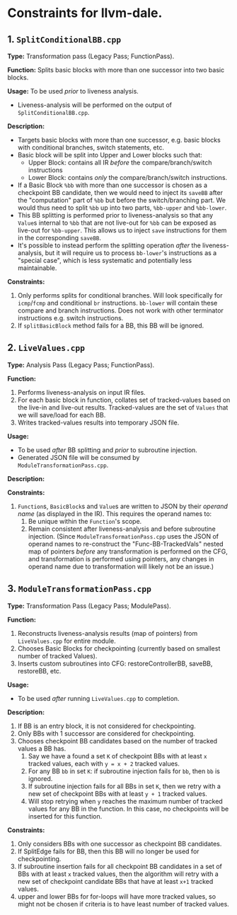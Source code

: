 # Constraints for llvm-dale.

## 1. `SplitConditionalBB.cpp`

**Type:**
Transformation pass (Legacy Pass; FunctionPass).

**Function:**
Splits basic blocks with more than one successor into two basic blocks.

**Usage:**
To be used *prior* to liveness analysis.
- Liveness-analysis will be performed on the output of `SplitConditionalBB.cpp`.

**Description:**
- Targets basic blocks with more than one successor, e.g. basic blocks with conditional branches, switch statements, etc.
- Basic block will be split into Upper and Lower blocks such that:
    * Upper Block: contains all IR *before* the compare/branch/switch instructions
    * Lower Block: contains *only* the compare/branch/switch instructions.
- If a Basic Block `%bb` with more than one successor is chosen as a checkpoint BB candidate, then we would need to inject its `saveBB` after the "computation" part of `%bb` but before the switch/branching part. We would thus need to split `%bb` up into two parts, `%bb-upper` and `%bb-lower`.
- This BB splitting is performed prior to liveness-analysis so that any `Value`s internal to `%bb` that are not live-out for `%bb` can be exposed as live-out for `%bb-upper`. This allows us to inject `save` instructions for them in the corresponding `saveBB`.
- It's possible to instead perform the splitting operation *after* the liveness-analysis, but it will require us to process `bb-lower`'s instructions as a "special case", which is less systematic and potentially less maintainable.

**Constraints:**
1. Only performs splits for conditional branches. Will look specifically for `icmp`/`fcmp` and conditional `br` instructions. `bb-lower` will contain these compare and branch instructions. Does not work with other terminator instructions e.g. switch instructions.
2. If `splitBasicBlock` method fails for a BB, this BB will be ignored.

## 2. `LiveValues.cpp`

**Type:**
Analysis Pass (Legacy Pass; FunctionPass).

**Function:**
1. Performs liveness-analysis on input IR files.
2. For each basic block in function, collates set of tracked-values based on the live-in and live-out results. Tracked-values are the set of `Values` that we will save/load for each BB.
3. Writes tracked-values results into temporary JSON file.

**Usage:**
- To be used *after* BB splitting and *prior* to subroutine injection.
- Generated JSON file will be consumed by `ModuleTransformationPass.cpp`.

**Description:**

**Constraints:**
1. `Function`s, `BasicBlock`s and `Value`s are written to JSON by their *operand name* (as displayed in the IR). This requires the operand names to: 
    1. Be unique within the `Function`'s scope.
    2. Remain consistent after liveness-analysis and before subroutine injection.
(Since `ModuleTransformationPass.cpp` uses the JSON of operand names to re-construct the "Func-BB-TrackedVals" nested map of pointers *before* any transformation is performed on the CFG, and transformation is performed using pointers, any changes in operand name due to transformation will likely not be an issue.)

## 3. `ModuleTransformationPass.cpp`

**Type:**
Transformation Pass (Legacy Pass; ModulePass).

**Function:**
1. Reconstructs liveness-analysis results (map of pointers) from `LiveValues.cpp` for entire module.
2. Chooses Basic Blocks for checkpointing (currently based on smallest number of tracked Values).
3. Inserts custom subroutines into CFG: restoreControllerBB, saveBB, restoreBB, etc.

**Usage:**
- To be used *after* running `LiveValues.cpp` to completion.

**Description:**
1. If BB is an entry block, it is not considered for checkpointing.
2. Only BBs with 1 successor are considered for checkpointing.
3. Chooses checkpoint BB candidates based on the number of tracked values a BB has.
    1. Say we have a found a set `K` of checkpoint BBs with at least `x` tracked values, each with `y = x + 2` tracked values.
    2. For any BB `bb` in set `K`: if subroutine injection fails for `bb`, then `bb` is ignored.
    3. If subroutine injection fails for all BBs in set `K`, then we retry with a new set of checkpoint BBs with at least `y + 1` tracked values.
    4. Will stop retrying when `y` reaches the maximum number of tracked values for any BB in the function. In this case, no checkpoints will be inserted for this function.

**Constraints:**
1. Only considers BBs with one successor as checkpoint BB candidates.
2. If SplitEdge fails for BB, then this BB will no longer be used for checkpointing.
3. If subroutine insertion fails for all checkpoint BB candidates in a set of BBs with at least `x` tracked values, then the algorithm will retry with a new set of checkpoint candidate BBs that have at least `x+1` tracked values.
4. upper and lower BBs for for-loops will have more tracked values, so might not be chosen if criteria is to have least number of tracked values.